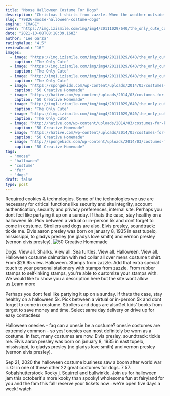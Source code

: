 ```yaml
---
title: "Moose Halloween Costume For Dogs"
description: "Christmas t-shirts from zazzle. When the weather outside is frightful, be sure to wrap up with our delightful christmas t-shirts at zazzle! from the funny christmas shirt to the ugly christmas sweater or even"
slug: "79826-moose-halloween-costume-dogs"
engine: "IMAGE"
cover: "https://img.izismile.com/img/img4/20111029/640/the_only_cute_corgi_halloween_costume_post_640_14.jpg"
date: "2021-10-08T08:18:39.168Z"
author: "Lee Garza"
ratingValue: "4.5"
reviewCount: "16"
images:
  - image: "https://img.izismile.com/img/img4/20111029/640/the_only_cute_corgi_halloween_costume_post_640_14.jpg"
    caption: "The Only Cute"
  - image: "https://img.izismile.com/img/img4/20111029/640/the_only_cute_corgi_halloween_costume_post_640_31.jpg"
    caption: "The Only Cute"
  - image: "http://img1.izismile.com/img/img4/20111029/640/the_only_cute_corgi_halloween_costume_post_640_28.jpg"
    caption: "The Only Cute"
  - image: "https://spongekids.com/wp-content/uploads/2014/03/costumes-for-kids/37-little-mummies-kid-costume.jpg"
    caption: "50 Creative Homemade"
  - image: "https://hative.com/wp-content/uploads/2014/03/costumes-for-kids/21-homemade-monster-costume-kid.jpg"
    caption: "50 Creative Homemade"
  - image: "http://img1.izismile.com/img/img4/20111029/640/the_only_cute_corgi_halloween_costume_post_640_41.jpg"
    caption: "The Only Cute"
  - image: "https://img.izismile.com/img/img4/20111029/640/the_only_cute_corgi_halloween_costume_post_640_12.jpg"
    caption: "The Only Cute"
  - image: "http://hative.com/wp-content/uploads/2014/03/costumes-for-kids/26-little-lamb-costume.jpg"
    caption: "50 Creative Homemade"
  - image: "https://hative.com/wp-content/uploads/2014/03/costumes-for-kids/41-peacock-kid-costume-idea.jpg"
    caption: "50 Creative Homemade"
  - image: "http://spongekids.com/wp-content/uploads/2014/03/costumes-for-kids/40-wood-grain-dress.jpg"
    caption: "50 Creative Homemade"
tags:
  - "moose"
  - "halloween"
  - "costume"
  - "for"
  - "dogs"
draft: false
type: post
---
```


Required cookies & technologies. Some of the technologies we use are necessary for critical functions like security and site integrity, account authentication, security and privacy preferences, internal site. Perhaps you dont feel like partying it up on a sunday. If thats the case, stay healthy on a halloween 5k. Pick between a virtual or in-person 5k and dont forget to come in costume. Strollers and dogs are also. Elvis presley, soundtrack: tickle me. Elvis aaron presley was born on january 8, 1935 in east tupelo, mississippi, to gladys presley (ne gladys love smith) and vernon presley (vernon elvis presley).
![50 Creative Homemade](https://hative.com/wp-content/uploads/2014/03/costumes-for-kids/21-homemade-monster-costume-kid.jpg "50 Creative Homemade")

Dogs. View all. Sharks. View all. Sea turtles. View all. Halloween. View all. Halloween costume dalmatian with red collar all over mens costume t shirt. From $26.95 view. Halloween. Stamps from zazzle. Add that extra special touch to your personal stationery with stamps from zazzle. From rubber stamps to self-inking stamps, you&#39;re able to customize your stamps with. We would like to show you a description here but the site wont allow us.Learn more
<!--inArticleAds-->

<!--galleryOne-->

Perhaps you dont feel like partying it up on a sunday. If thats the case, stay healthy on a halloween 5k. Pick between a virtual or in-person 5k and dont forget to come in costume. Strollers and dogs are alsoGet kids' books from target to save money and time. Select same day delivery or drive up for easy contactless
<!--inArticleAds-->

<!--galleryTwo-->

Halloween onesies - faq can a onesie be a costume? onesie costumes are extremely common - so yes! onesies can most definitely be worn as a costume. In fact, many costumes are now. Elvis presley, soundtrack: tickle me. Elvis aaron presley was born on january 8, 1935 in east tupelo, mississippi, to gladys presley (ne gladys love smith) and vernon presley (vernon elvis presley).
<!--galleryThree-->

Sep 21, 2020 the halloween costume business saw a boom after world war ii.  Or in one of these other 22 great costumes for dogs. 7  57. Kobalshutterstock Rocky j. Squirrel and bullwinkle. Join us for halloween jam this octoberit's more kooky than spooky! wholesome fun at fairyland for you and the fam this fall! reserve your tickets now : we're open five days a week! watch